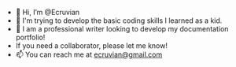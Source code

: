 - 👋 Hi, I’m @Ecruvian
- 🌱 I'm trying to develop the basic coding skills I learned as a kid.
- 💞️ I am a professional writer looking to develop my documentation portfolio!
- If you need a collaborator, please let me know!
- 📫 You can reach me at ecruvian@gmail.com

<!---
Ecruvian/Ecruvian is a ✨ special ✨ repository because its `README.md` (this file) appears on your GitHub profile.
You can click the Preview link to take a look at your changes.
--->
